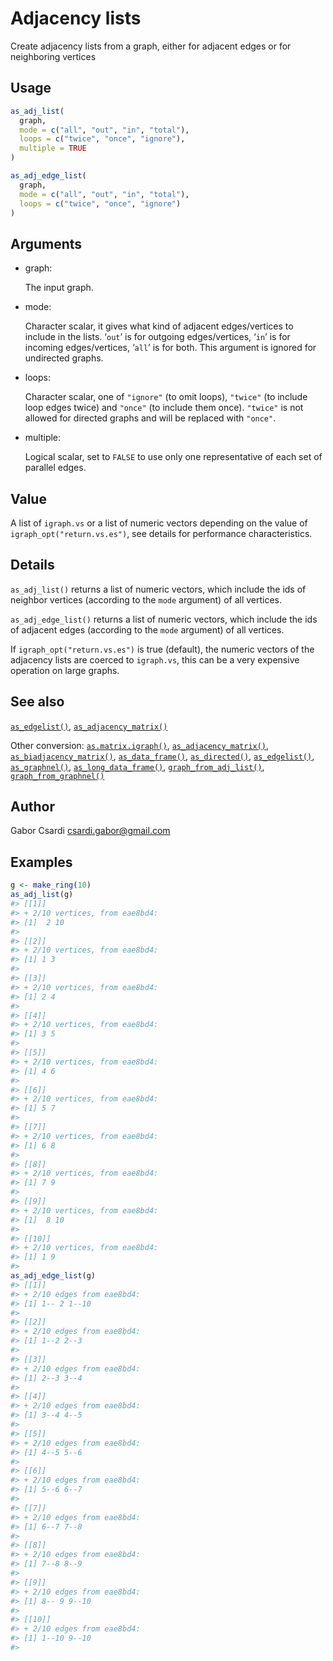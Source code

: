 # Adjacency lists

Create adjacency lists from a graph, either for adjacent edges or for
neighboring vertices

## Usage

``` r
as_adj_list(
  graph,
  mode = c("all", "out", "in", "total"),
  loops = c("twice", "once", "ignore"),
  multiple = TRUE
)

as_adj_edge_list(
  graph,
  mode = c("all", "out", "in", "total"),
  loops = c("twice", "once", "ignore")
)
```

## Arguments

- graph:

  The input graph.

- mode:

  Character scalar, it gives what kind of adjacent edges/vertices to
  include in the lists. ‘`out`’ is for outgoing edges/vertices, ‘`in`’
  is for incoming edges/vertices, ‘`all`’ is for both. This argument is
  ignored for undirected graphs.

- loops:

  Character scalar, one of `"ignore"` (to omit loops), `"twice"` (to
  include loop edges twice) and `"once"` (to include them once).
  `"twice"` is not allowed for directed graphs and will be replaced with
  `"once"`.

- multiple:

  Logical scalar, set to `FALSE` to use only one representative of each
  set of parallel edges.

## Value

A list of `igraph.vs` or a list of numeric vectors depending on the
value of `igraph_opt("return.vs.es")`, see details for performance
characteristics.

## Details

`as_adj_list()` returns a list of numeric vectors, which include the ids
of neighbor vertices (according to the `mode` argument) of all vertices.

`as_adj_edge_list()` returns a list of numeric vectors, which include
the ids of adjacent edges (according to the `mode` argument) of all
vertices.

If `igraph_opt("return.vs.es")` is true (default), the numeric vectors
of the adjacency lists are coerced to `igraph.vs`, this can be a very
expensive operation on large graphs.

## See also

[`as_edgelist()`](https://r.igraph.org/reference/as_edgelist.md),
[`as_adjacency_matrix()`](https://r.igraph.org/reference/as_adjacency_matrix.md)

Other conversion:
[`as.matrix.igraph()`](https://r.igraph.org/reference/as.matrix.igraph.md),
[`as_adjacency_matrix()`](https://r.igraph.org/reference/as_adjacency_matrix.md),
[`as_biadjacency_matrix()`](https://r.igraph.org/reference/as_biadjacency_matrix.md),
[`as_data_frame()`](https://r.igraph.org/reference/graph_from_data_frame.md),
[`as_directed()`](https://r.igraph.org/reference/as_directed.md),
[`as_edgelist()`](https://r.igraph.org/reference/as_edgelist.md),
[`as_graphnel()`](https://r.igraph.org/reference/as_graphnel.md),
[`as_long_data_frame()`](https://r.igraph.org/reference/as_long_data_frame.md),
[`graph_from_adj_list()`](https://r.igraph.org/reference/graph_from_adj_list.md),
[`graph_from_graphnel()`](https://r.igraph.org/reference/graph_from_graphnel.md)

## Author

Gabor Csardi <csardi.gabor@gmail.com>

## Examples

``` r
g <- make_ring(10)
as_adj_list(g)
#> [[1]]
#> + 2/10 vertices, from eae8bd4:
#> [1]  2 10
#> 
#> [[2]]
#> + 2/10 vertices, from eae8bd4:
#> [1] 1 3
#> 
#> [[3]]
#> + 2/10 vertices, from eae8bd4:
#> [1] 2 4
#> 
#> [[4]]
#> + 2/10 vertices, from eae8bd4:
#> [1] 3 5
#> 
#> [[5]]
#> + 2/10 vertices, from eae8bd4:
#> [1] 4 6
#> 
#> [[6]]
#> + 2/10 vertices, from eae8bd4:
#> [1] 5 7
#> 
#> [[7]]
#> + 2/10 vertices, from eae8bd4:
#> [1] 6 8
#> 
#> [[8]]
#> + 2/10 vertices, from eae8bd4:
#> [1] 7 9
#> 
#> [[9]]
#> + 2/10 vertices, from eae8bd4:
#> [1]  8 10
#> 
#> [[10]]
#> + 2/10 vertices, from eae8bd4:
#> [1] 1 9
#> 
as_adj_edge_list(g)
#> [[1]]
#> + 2/10 edges from eae8bd4:
#> [1] 1-- 2 1--10
#> 
#> [[2]]
#> + 2/10 edges from eae8bd4:
#> [1] 1--2 2--3
#> 
#> [[3]]
#> + 2/10 edges from eae8bd4:
#> [1] 2--3 3--4
#> 
#> [[4]]
#> + 2/10 edges from eae8bd4:
#> [1] 3--4 4--5
#> 
#> [[5]]
#> + 2/10 edges from eae8bd4:
#> [1] 4--5 5--6
#> 
#> [[6]]
#> + 2/10 edges from eae8bd4:
#> [1] 5--6 6--7
#> 
#> [[7]]
#> + 2/10 edges from eae8bd4:
#> [1] 6--7 7--8
#> 
#> [[8]]
#> + 2/10 edges from eae8bd4:
#> [1] 7--8 8--9
#> 
#> [[9]]
#> + 2/10 edges from eae8bd4:
#> [1] 8-- 9 9--10
#> 
#> [[10]]
#> + 2/10 edges from eae8bd4:
#> [1] 1--10 9--10
#> 
```
